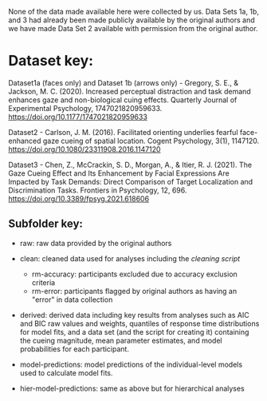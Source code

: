 
None of the data made available here were collected by us. Data Sets 1a, 1b, and 3 had already been made publicly available by the original authors and we have made Data Set 2 available with permission from the original author. 

# Dataset key: 

Dataset1a (faces only) and Dataset 1b (arrows only) - Gregory, S. E., & Jackson, M. C. (2020). Increased perceptual distraction and task demand enhances gaze and non-biological cuing effects. Quarterly Journal of Experimental Psychology, 1747021820959633. https://doi.org/10.1177/1747021820959633

Dataset2 - Carlson, J. M. (2016). Facilitated orienting underlies fearful face-enhanced gaze cueing of spatial location. Cogent Psychology, 3(1), 1147120. https://doi.org/10.1080/23311908.2016.1147120

Dataset3 - Chen, Z., McCrackin, S. D., Morgan, A., & Itier, R. J. (2021). The Gaze Cueing Effect and Its Enhancement by Facial Expressions Are Impacted by Task Demands: Direct Comparison of Target Localization and Discrimination Tasks. Frontiers in Psychology, 12, 696. https://doi.org/10.3389/fpsyg.2021.618606

## Subfolder key: 

- raw: raw data provided by the original authors  

- clean: cleaned data used for analyses including the *cleaning script*  
     - rm-accuracy: participants excluded due to accuracy exclusion criteria  
     - rm-error: participants flagged by original authors as having an "error" in data collection  

- derived: derived data including key results from analyses such as AIC and BIC raw values and weights, quantiles of response time distributions for model fits, and a data set (and the script for creating it) containing the cueing magnitude, mean parameter estimates, and model probabilities for each participant. 

- model-predictions: model predictions of the individual-level models used to calculate model fits. 

- hier-model-predictions: same as above but for hierarchical analyses 

